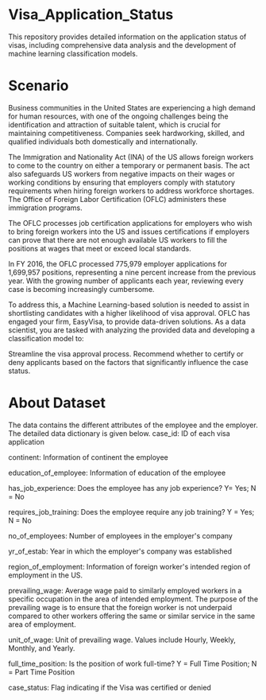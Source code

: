 # Visa_Application_Status
This repository provides detailed information on the application status of visas, including comprehensive data analysis and the development of machine learning classification models.
# Scenario
Business communities in the United States are experiencing a high demand for human resources, with one of the ongoing challenges being the identification and attraction of suitable talent, which is crucial for maintaining competitiveness. Companies seek hardworking, skilled, and qualified individuals both domestically and internationally.

The Immigration and Nationality Act (INA) of the US allows foreign workers to come to the country on either a temporary or permanent basis. The act also safeguards US workers from negative impacts on their wages or working conditions by ensuring that employers comply with statutory requirements when hiring foreign workers to address workforce shortages. The Office of Foreign Labor Certification (OFLC) administers these immigration programs.

The OFLC processes job certification applications for employers who wish to bring foreign workers into the US and issues certifications if employers can prove that there are not enough available US workers to fill the positions at wages that meet or exceed local standards.

In FY 2016, the OFLC processed 775,979 employer applications for 1,699,957 positions, representing a nine percent increase from the previous year. With the growing number of applicants each year, reviewing every case is becoming increasingly cumbersome.

To address this, a Machine Learning-based solution is needed to assist in shortlisting candidates with a higher likelihood of visa approval. OFLC has engaged your firm, EasyVisa, to provide data-driven solutions. As a data scientist, you are tasked with analyzing the provided data and developing a classification model to:

Streamline the visa approval process.
Recommend whether to certify or deny applicants based on the factors that significantly influence the case status.
# About Dataset
The data contains the different attributes of the employee and the employer. The detailed data dictionary is given below.
case_id: ID of each visa application

continent: Information of continent the employee

education_of_employee: Information of education of the employee

has_job_experience: Does the employee has any job experience? Y= Yes; N = No

requires_job_training: Does the employee require any job training? Y = Yes; N = No

no_of_employees: Number of employees in the employer's company

yr_of_estab: Year in which the employer's company was established

region_of_employment: Information of foreign worker's intended region of employment in the US.

prevailing_wage: Average wage paid to similarly employed workers in a specific occupation in the area of intended employment. The purpose of the prevailing wage is to ensure that the foreign worker is not underpaid compared to other workers offering the same or similar service in the same area of employment.

unit_of_wage: Unit of prevailing wage. Values include Hourly, Weekly, Monthly, and Yearly.

full_time_position: Is the position of work full-time? Y = Full Time Position; N = Part Time Position

case_status: Flag indicating if the Visa was certified or denied
